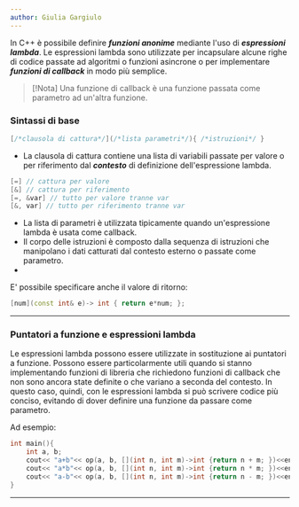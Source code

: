 ```yaml
---
author: Giulia Gargiulo
---
```


In C++ è possibile definire ***funzioni anonime*** mediante l'uso di ***espressioni lambda***.
Le espressioni lambda sono utilizzate per incapsulare alcune righe di codice passate ad algoritmi o funzioni asincrone o per implementare ***funzioni di callback*** in modo più semplice.

>[!Nota]
>Una funzione di callback è una funzione passata come parametro ad un'altra funzione.

### Sintassi di base
```cpp
[/*clausola di cattura*/](/*lista parametri*/){ /*istruzioni*/ }
```

- La clausola di cattura contiene una lista di variabili passate per valore o per riferimento dal ***contesto*** di definizione dell'espressione lambda.
```cpp
[=] // cattura per valore
[&] // cattura per riferimento
[=, &var] // tutto per valore tranne var
[&, var] // tutto per riferimento tranne var
```
- La lista di parametri è utilizzata tipicamente quando un'espressione lambda è usata come callback.
- Il corpo delle istruzioni è composto dalla sequenza di istruzioni che manipolano i dati catturati dal contesto esterno o passate come parametro.
- 
E' possibile specificare anche il valore di ritorno:
```cpp
[num](const int& e)-> int { return e*num; };
```

---
### Puntatori a funzione e espressioni lambda
Le espressioni lambda possono essere utilizzate in sostituzione ai puntatori a funzione. Possono essere particolarmente utili quando si stanno implementando funzioni di libreria che richiedono funzioni di callback che non sono ancora state definite o che variano a seconda del contesto. In questo caso, quindi, con le espressioni lambda si può scrivere codice più conciso, evitando di dover definire una funzione da passare come parametro.

Ad esempio:
```cpp
int main(){
	int a, b;
	cout<< "a+b"<< op(a, b, [](int n, int m)->int {return n + m; })<<endl;
	cout<< "a*b"<< op(a, b, [](int n, int m)->int {return n * m; })<<endl;
	cout<< "a-b"<< op(a, b, [](int n, int m)->int {return n - m; })<<endl;
}
```
---
